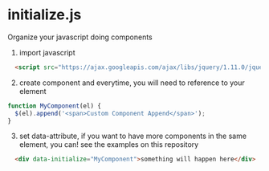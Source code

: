 # initialize.js
Organize your javascript doing components

1. import javascript
```HTML
  <script src="https://ajax.googleapis.com/ajax/libs/jquery/1.11.0/jquery.min.js"></script>
```

2. create component and everytime, you will need to reference to your element
```Javascript
function MyComponent(el) {
  $(el).append('<span>Custom Component Append</span>');
}
```

3. set data-attribute, if you want to have more components in the same element, you can! see the examples on this repository
```HTML
  <div data-initialize="MyComponent">something will happen here</div>
```
